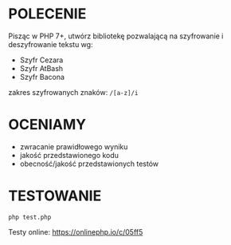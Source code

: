 # POLECENIE #
Pisząc w PHP 7+, utwórz bibliotekę pozwalającą na szyfrowanie i deszyfrowanie tekstu wg:

- Szyfr Cezara
- Szyfr AtBash
- Szyfr Bacona

zakres szyfrowanych znaków: `/[a-z]/i`

# OCENIAMY #
- zwracanie prawidłowego wyniku
- jakość przedstawionego kodu
- obecność/jakość przedstawionych testów

# TESTOWANIE #
```
php test.php
```

Testy online: https://onlinephp.io/c/05ff5